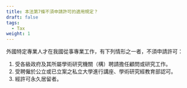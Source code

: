 ```yaml
---
title: 本法第7條不須申請許可的適用規定？
draft: false
tags:
  - Tax
weight: 1
---
```

外國特定專業人才在我國從事專業工作，有下列情形之一者，不須申請許可：

1. 受各級政府及其所屬學術研究機關（構）聘請擔任顧問或研究工作。
2. 受聘僱於公立或已立案之私立大學進行講座、學術研究經教育部認可。
3. 經許可永久居留者。